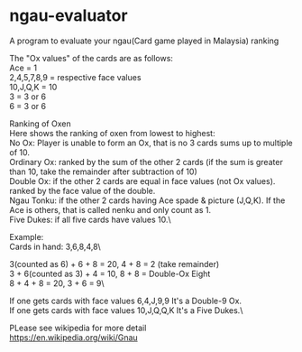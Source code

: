 # ngau-evaluator
A program to evaluate your ngau(Card game played in Malaysia) ranking

The "Ox values" of the cards are as follows:\
Ace = 1\
2,4,5,7,8,9 = respective face values\
10,J,Q,K = 10\
3 = 3 or 6\
6 = 3 or 6<br>

Ranking of Oxen\
Here shows the ranking of oxen from lowest to highest:\
No Ox: Player is unable to form an Ox, that is no 3 cards sums up to multiple of 10.\
Ordinary Ox: ranked by the sum of the other 2 cards (if the sum is greater than 10, take the remainder after subtraction of 10)\
Double Ox: if the other 2 cards are equal in face values (not Ox values). ranked by the face value of the double.\
Ngau Tonku: if the other 2 cards having Ace spade & picture (J,Q,K). If the Ace is others, that is called nenku and only count as 1.\
Five Dukes: if all five cards have values 10.\

Example:\
Cards in hand: 3,6,8,4,8\

3(counted as 6) + 6 + 8 = 20, 4 + 8 = 2 (take remainder)\
3 + 6(counted as 3) + 4 = 10, 8 + 8 = Double-Ox Eight\
8 + 4 + 8 = 20, 3 + 6 = 9\

If one gets cards with face values 6,4,J,9,9 It's a Double-9 Ox.\
If one gets cards with face values 10,J,Q,Q,K It's a Five Dukes.\

PLease see wikipedia for more detail\
https://en.wikipedia.org/wiki/Gnau
